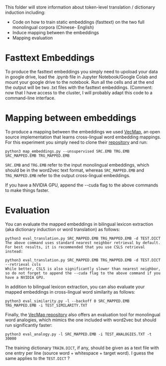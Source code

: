 This folder will store information about token-level translation / dictionary induction including:

- Code on how to train static embeddings (fasttext) on the two full monolingual corpora (Chinese- English)
- Induce mapping between the embeddings
- Mapping evaluation


# Fasttext Embeddings

To produce the fasttext embeddings you simply need to upoload your data in google drive, load the .ipynb file in Jupyter Notebook/Google Colab and mount your google drive to the notebook. Run all the cells and at the end the output will be two .txt files with the fasttext embeddings. (Comment: now that I have access to the cluster, I will probably adapt this code to a command-line interface.

# Mapping between embeddings

To produce a mapping between the embeddings we used [VecMap](https://github.com/artetxem/vecmap), an open source implementation that learns cross-lingual word embedding mappings. For this experiment you simply need to clone their [repository](https://github.com/artetxem/vecmap) and run:


```
python3 map_embeddings.py --unsupervised SRC.EMB TRG.EMB SRC_MAPPED.EMB TRG_MAPPED.EMB
```

`SRC.EMB` and `TRG.EMB` refer to the input monolingual embeddings, which should be in the word2vec text format, whereas `SRC_MAPPED.EMB` and `TRG_MAPPED.EMB` refer to the output cross-lingual embeddings. 

If you have a NVIDIA GPU, append the --cuda flag to the above commands to make things faster.

# Evaluation
You can evaluate the mapped embeddings in bilingual lexicon extraction (aka dictionary induction or word translation) as follows:

```
python3 eval_translation.py SRC_MAPPED.EMB TRG_MAPPED.EMB -d TEST.DICT
The above command uses standard nearest neighbor retrieval by default. For best results, it is recommended that you use CSLS retrieval instead:
```
```
python3 eval_translation.py SRC_MAPPED.EMB TRG_MAPPED.EMB -d TEST.DICT --retrieval csls
While better, CSLS is also significantly slower than nearest neighbor, so do not forget to append the --cuda flag to the above command if you have a NVIDIA GPU.
```

In addition to bilingual lexicon extraction, you can also evaluate your mapped embeddings in cross-lingual word similarity as follows:

```
python3 eval_similarity.py -l --backoff 0 SRC_MAPPED.EMB TRG_MAPPED.EMB -i TEST_SIMILARITY.TXT
```

Finally, the [VecMap repository](https://github.com/artetxem/vecmap#readme) also offers an evaluation tool for monolingual word analogies, which mimics the one included with word2vec but should run significantly faster:

```
python3 eval_analogy.py -l SRC_MAPPED.EMB -i TEST_ANALOGIES.TXT -t 30000
```

The training dictionary `TRAIN.DICT`, if any, should be given as a text file with one entry per line (source word + whitespace + target word). I guess the same applies to the `TEST.DICT` ? 
